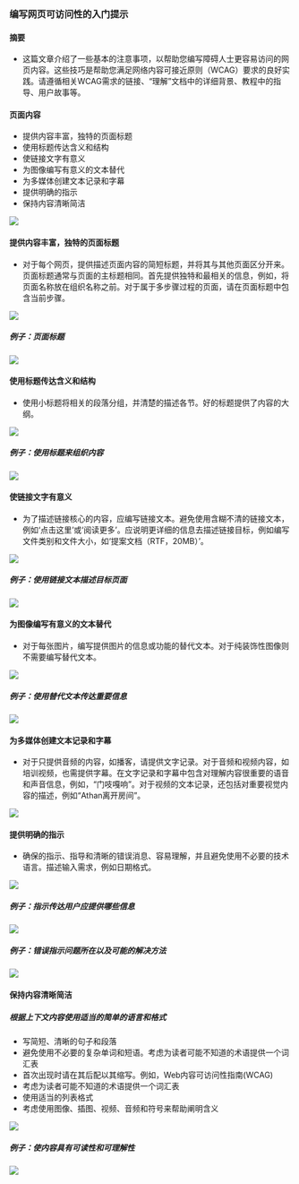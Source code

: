 

### 编写网页可访问性的入门提示
#### 摘要
- 这篇文章介绍了一些基本的注意事项，以帮助您编写障碍人士更容易访问的网页内容。这些技巧是帮助您满足网络内容可接近原则（WCAG）要求的良好实践。请遵循相关WCAG需求的链接、“理解”文档中的详细背景、教程中的指导、用户故事等。
#### 页面内容
- 提供内容丰富，独特的页面标题
- 使用标题传达含义和结构
- 使链接文字有意义
- 为图像编写有意义的文本替代
- 为多媒体创建文本记录和字幕
- 提供明确的指示
- 保持内容清晰简洁
<img src="https://github.com/HuangLiMiao/Website_operation/blob/master/img/pic_1.png?raw=true" />


#### 提供内容丰富，独特的页面标题
- 对于每个网页，提供描述页面内容的简短标题，并将其与其他页面区分开来。页面标题通常与页面的主标题相同。首先提供独特和最相关的信息，例如，将页面名称放在组织名称之前。对于属于多步骤过程的页面，请在页面标题中包含当前步骤。 
<img src="https://github.com/HuangLiMiao/Website_operation/blob/master/img/pic_2.png?raw=true" />


##### 例子：页面标题
<img src="https://github.com/HuangLiMiao/Website_operation/blob/master/img/pic_3.png?raw=true" />



#### 使用标题传达含义和结构
- 使用小标题将相关的段落分组，并清楚的描述各节。好的标题提供了内容的大纲。
<img src="https://github.com/HuangLiMiao/Website_operation/blob/master/img/pic_4.png?raw=true" />


##### 例子：使用标题来组织内容
<img src="https://github.com/HuangLiMiao/Website_operation/blob/master/img/pic_5.png?raw=true" />


#### 使链接文字有意义
- 为了描述链接核心的内容，应编写链接文本。避免使用含糊不清的链接文本，例如‘点击这里’或‘阅读更多’。应说明更详细的信息去描述链接目标，例如编写文件类别和文件大小，如‘提案文档（RTF，20MB）’。
<img src="https://github.com/HuangLiMiao/Website_operation/blob/master/img/pic_6.png?raw=true" />


##### 例子：使用链接文本描述目标页面
<img src="https://github.com/HuangLiMiao/Website_operation/blob/master/img/pic_7.png?raw=true" />


#### 为图像编写有意义的文本替代
- 对于每张图片，编写提供图片的信息或功能的替代文本。对于纯装饰性图像则不需要编写替代文本。
<img src="https://github.com/HuangLiMiao/Website_operation/blob/master/img/pic_8.png?raw=true" />


##### 例子：使用替代文本传达重要信息
<img src="https://github.com/HuangLiMiao/Website_operation/blob/master/img/pic_9.png?raw=true" />



#### 为多媒体创建文本记录和字幕
- 对于只提供音频的内容，如播客，请提供文字记录。对于音频和视频内容，如培训视频，也需提供字幕。在文字记录和字幕中包含对理解内容很重要的语音和声音信息，例如，“门吱嘎响”。对于视频的文本记录，还包括对重要视觉内容的描述，例如“Athan离开房间”。
<img src="https://github.com/HuangLiMiao/Website_operation/blob/master/img/pic_10.PNG?raw=true" />

#### 提供明确的指示
- 确保的指示、指导和清晰的错误消息、容易理解，并且避免使用不必要的技术语言。描述输入需求，例如日期格式。
<img src="https://github.com/HuangLiMiao/Website_operation/blob/master/img/pic_11.PNG?raw=true" />

##### 例子：指示传达用户应提供哪些信息
<img src="https://github.com/HuangLiMiao/Website_operation/blob/master/img/pic_12.PNG?raw=true" />

##### 例子：错误指示问题所在以及可能的解决方法
<img src="https://github.com/HuangLiMiao/Website_operation/blob/master/img/pic_13.PNG?raw=true" />



#### 保持内容清晰简洁
##### 根据上下文内容使用适当的简单的语言和格式
- 写简短、清晰的句子和段落
- 避免使用不必要的复杂单词和短语。考虑为读者可能不知道的术语提供一个词汇表
- 首次出现时请在其后配以其缩写。例如，Web内容可访问性指南(WCAG)
- 考虑为读者可能不知道的术语提供一个词汇表
- 使用适当的列表格式
- 考虑使用图像、插图、视频、音频和符号来帮助阐明含义
<img src="https://github.com/HuangLiMiao/Website_operation/blob/master/img/pic_14.PNG?raw=true" />


##### 例子：使内容具有可读性和可理解性


<img src="https://github.com/HuangLiMiao/Website_operation/blob/master/img/pic_15.PNG?raw=true" />




